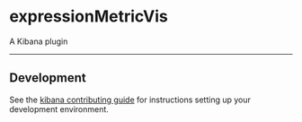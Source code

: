 # expressionMetricVis

A Kibana plugin

---

## Development

See the [kibana contributing guide](https://github.com/elastic/kibana/blob/master/CONTRIBUTING.md) for instructions setting up your development environment.
